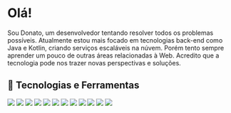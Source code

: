 # Olá!

Sou Donato, um desenvolvedor tentando resolver todos os problemas possíveis. Atualmente estou mais focado em tecnologias back-end como Java e Kotlin, criando serviços escaláveis na núvem. Porém tento sempre aprender um pouco de outras áreas relacionadas à Web. Acredito que a tecnologia pode nos trazer novas perspectivas e soluções.

## 🔧 Tecnologias e Ferramentas
![](https://img.shields.io/badge/OS-Linux-informational?style=flat&logo=linux&logoColor=white&color=orange)
![](https://img.shields.io/badge/Editor-IntelliJ_IDEA-informational?style=flat&logo=intellij-idea&logoColor=white&color=orange)
![](https://img.shields.io/badge/Code-Kotlin-informational?style=flat&logo=python&logoColor=white&color=orange)
![](https://img.shields.io/badge/Code-JavaScript-informational?style=flat&logo=javascript&logoColor=white&color=orange)
![](https://img.shields.io/badge/Code-Java-informational?style=flat&logo=go&logoColor=white&color=orange)
![](https://img.shields.io/badge/Code-C-informational?style=flat&logo=cmake&logoColor=white&color=orange)
![](https://img.shields.io/badge/Code-Angular-informational?style=flat&logo=vue.js&logoColor=white&color=orange)
![](https://img.shields.io/badge/Shell-Bash-informational?style=flat&logo=gnu-bash&logoColor=white&color=orange)
![](https://img.shields.io/badge/Tools-PostgreSQL-informational?style=flat&logo=postgresql&logoColor=white&color=orange)
![](https://img.shields.io/badge/Tools-Docker-informational?style=flat&logo=docker&logoColor=white&color=orange)
![](https://img.shields.io/badge/Tools-Kubernetes-informational?style=flat&logo=kubernetes&logoColor=white&color=orange)
![](https://img.shields.io/badge/Tools-AWS-informational?style=flat&logo=red-hat-open-shift&logoColor=white&color=orange)
